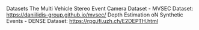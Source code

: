 Datasets
The Multi Vehicle Stereo Event Camera Dataset - MVSEC Dataset: https://daniilidis-group.github.io/mvsec/
Depth Estimation oN Synthetic Events - DENSE Dataset: https://rpg.ifi.uzh.ch/E2DEPTH.html

